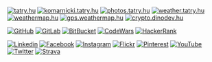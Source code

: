 <a href="https://tatry.hu" target="_blank"><img src="https://img.shields.io/badge/TATRY.HU-dd0031?style=for-the-badge&logo=angular&logoColor=white" alt="tatry.hu" title="tatry.hu"></a>
<a href="https://komarnicki.tatry.hu" target="_blank"><img src="https://img.shields.io/badge/KOMARNICKI.TATRY.HU-000000?style=for-the-badge&logo=html5&logoColor=white" alt="komarnicki.tatry.hu" title="komarnicki.tatry.hu"></a>
<a href="https://photos.tatry.hu" target="_blank"><img src="https://img.shields.io/badge/PHOTOS.TATRY.HU-41b883?style=for-the-badge&logo=vue.js&logoColor=white" alt="photos.tatry.hu" title="photos.tatry.hu"></a>
<a href="https://weather.tatry.hu" target="_blank"><img src="https://img.shields.io/badge/WEATHER.TATRY.HU-ff3e00?style=for-the-badge&logo=svelte&logoColor=white" alt="weather.tatry.hu" title="weather.tatry.hu"></a>
<a href="https://weathermap.hu" target="_blank"><img src="https://img.shields.io/badge/WEATHERMAP.HU-00dc82?style=for-the-badge&logo=nuxtdotjs&logoColor=white" alt="weathermap.hu" title="weathermap.hu"></a>
<a href="https://gps.weathermap.hu" target="_blank"><img src="https://img.shields.io/badge/GPS.WEATHERMAP.HU-ff3e00?style=for-the-badge&logo=svelte&logoColor=white" alt="gps.weathermap.hu" title="gps.weathermap.hu"></a>
<a href="https://crypto.dinodev.hu" target="_blank"><img src="https://img.shields.io/badge/CRYPTO.DINODEV.HU-61dafb?style=for-the-badge&logo=react&logoColor=black" alt="crypto.dinodev.hu" title="crypto.dinodev.hu"></a>

<a href="https://github.com/orbanszlrd" target="_blank"><img src="https://img.shields.io/badge/GitHub-100000?style=for-the-badge&logo=github&logoColor=white" alt="GitHub" title="GitHub"></a>
<a href="https://gitlab.com/orbanszlrd" target="_blank"><img src="https://img.shields.io/badge/GitLab-330F63?style=for-the-badge&logo=gitlab&logoColor=white" alt="GitLab" title="GitLab"></a>
<a href="https://bitbucket.org/orbanszlrd" target="_blank"><img src="https://img.shields.io/badge/Bitbucket-0747a6?style=for-the-badge&logo=bitbucket&logoColor=white" alt="BitBucket" title="BitBucket"></a>
<a href="https://www.codewars.com/users/orbanszlrd" target="_blank"><img src="https://img.shields.io/badge/Codewars-B1361E?style=for-the-badge&logo=Codewars&logoColor=white" alt="CodeWars" title="CodeWars"></a>
<a href="https://www.hackerrank.com/orbanszlrd" target="_blank"><img src="https://img.shields.io/badge/-Hackerrank-2EC866?style=for-the-badge&logo=HackerRank&logoColor=white" alt="HackerRank" title="HackerRank"></a>

<a href="https://www.linkedin.com/in/orban-szilard" target="_blank"><img src="https://img.shields.io/badge/LinkedIn-0077B5?style=for-the-badge&logo=linkedin&logoColor=white" alt="Linkedin" title="Linkedin"></a>
<a href="https://www.facebook.com/opofa" target="_blank"><img src="https://img.shields.io/badge/Facebook-1877F2?style=for-the-badge&logo=facebook&logoColor=white" alt="Facebook" title="Facebook"></a>
<a href="https://www.instagram.com/orbanszlrd" target="_blank"><img src="https://img.shields.io/badge/Instagram-E4405F?style=for-the-badge&logo=instagram&logoColor=white" alt="Instagram" title="Instagram"></a>
<a href="https://www.flickr.com/photos/169700756@N06/albums" target="_blank"><img src="https://img.shields.io/badge/Flickr-0063DC?style=for-the-badge&logo=flickr&logoColor=white" alt="Flickr" title="Flickr"></a>
<a href="https://www.pinterest.com/tatry_hu" target="_blank"><img src="https://img.shields.io/badge/Pinterest-%23E60023.svg?&style=for-the-badge&logo=Pinterest&logoColor=white" alt="Pinterest" title="Pinterest"></a>
<a href="https://www.youtube.com/c/SzilardOrban" target="_blank"><img src="https://img.shields.io/badge/YouTube-FF0000?style=for-the-badge&logo=youtube&logoColor=white" alt="YouTube" title="YouTube"></a>
<a href="https://twitter.com/tatry_hu" target="_blank"><img src="https://img.shields.io/badge/Twitter-1DA1F2?style=for-the-badge&logo=twitter&logoColor=white" alt="Twitter" title="Twitter"></a>
<a href="https://www.strava.com/athletes/28214591" target="_blank"><img src="https://img.shields.io/badge/STRAVA-FC4C02?style=for-the-badge&logo=strava&logoColor=white" alt="Strava" title="Strava"></a>

